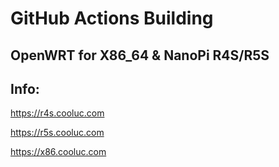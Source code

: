 # GitHub Actions Building

## OpenWRT for X86_64 & NanoPi R4S/R5S

## Info: 

https://r4s.cooluc.com

https://r5s.cooluc.com

https://x86.cooluc.com
